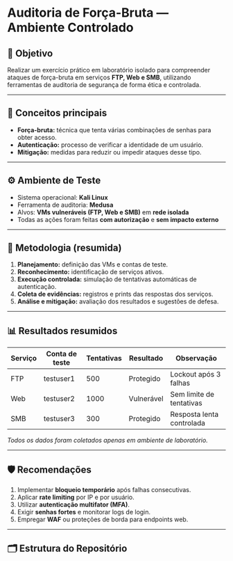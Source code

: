 # Auditoria de Força-Bruta — Ambiente Controlado

## 🎯 Objetivo
Realizar um exercício prático em laboratório isolado para compreender ataques de força-bruta em serviços **FTP, Web e SMB**, utilizando ferramentas de auditoria de segurança de forma ética e controlada.

---

## 🧠 Conceitos principais
- **Força-bruta:** técnica que tenta várias combinações de senhas para obter acesso.
- **Autenticação:** processo de verificar a identidade de um usuário.
- **Mitigação:** medidas para reduzir ou impedir ataques desse tipo.

---

## ⚙️ Ambiente de Teste
- Sistema operacional: **Kali Linux**
- Ferramenta de auditoria: **Medusa**
- Alvos: **VMs vulneráveis (FTP, Web e SMB)** em **rede isolada**
- Todas as ações foram feitas **com autorização** e **sem impacto externo**

---

## 🧩 Metodologia (resumida)
1. **Planejamento:** definição das VMs e contas de teste.  
2. **Reconhecimento:** identificação de serviços ativos.  
3. **Execução controlada:** simulação de tentativas automáticas de autenticação.  
4. **Coleta de evidências:** registros e prints das respostas dos serviços.  
5. **Análise e mitigação:** avaliação dos resultados e sugestões de defesa.

---

## 📊 Resultados resumidos
| Serviço | Conta de teste | Tentativas | Resultado | Observação |
|----------|----------------|-------------|------------|-------------|
| FTP | testuser1 | 500 | Protegido | Lockout após 3 falhas |
| Web | testuser2 | 1000 | Vulnerável | Sem limite de tentativas |
| SMB | testuser3 | 300 | Protegido | Resposta lenta controlada |

*Todos os dados foram coletados apenas em ambiente de laboratório.*

---

## 🛡️ Recomendações
1. Implementar **bloqueio temporário** após falhas consecutivas.  
2. Aplicar **rate limiting** por IP e por usuário.  
3. Utilizar **autenticação multifator (MFA)**.  
4. Exigir **senhas fortes** e monitorar logs de login.  
5. Empregar **WAF** ou proteções de borda para endpoints web.

---

## 🗂️ Estrutura do Repositório

